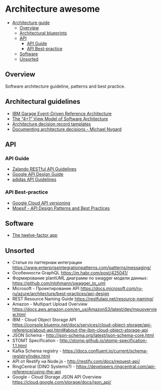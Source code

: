 # Architecture awesome

- [Architecture guide](#architecture-guide)
  - [Overview](#overview)
  - [Architectural blueprints](#architectural-blueprints)
  - [API](#api)
    - [API Guide](#api-guide)
    - [API Best-practice](#api-best-practice)
  - [Software](#software)
  - [Unsorted](#unsorted)

## Overview

Software architecture guideline, patterns and best practice.

## Architectural guidelines

- [IBM Garage Event-Driven Reference Architecture](https://ibm-cloud-architecture.github.io/refarch-eda)
- [The “4+1” View Model of Software Architecture](docs/4+1view-architecture.pdf)
- [Architecture decision record tamplates](https://github.com/joelparkerhenderson/architecture_decision_record)
- [Documenting architecture decisions - Michael Nygard](http://thinkrelevance.com/blog/2011/11/15/documenting-architecture-decisions)

## API

### API Guide

- [Zalando RESTful API Guidelines](https://opensource.zalando.com/restful-api-guidelines/)
- [Google API Design Guide](https://cloud.google.com/apis/design)
- [adidas API Guidelines](https://adidas.gitbook.io/api-guidelines/)

### API Best-practice

- [Google Cloud API versioning](https://cloud.google.com/blog/products/gcp/api-design-which-version-of-versioning-is-right-for-you)
- [Moesif - API Design Patterns and Best Practices](https://www.moesif.com/blog/api-guide/api-design-guidelines/)

## Software

- [The twelve-factor app](https://12factor.net)

## Unsorted

- Статья по паттернам интеграции https://www.enterpriseintegrationpatterns.com/patterns/messaging/
- Особенности GraphQL https://m.habr.com/post/425041/
- Формирование plantUML диаграмм по swagger модели данных: https://github.com/nlohmann/swagger_to_uml
- Microsoft - Проектирование API https://docs.microsoft.com/ru-ru/azure/architecture/best-practices/api-design 
- REST Resource Naming Guide https://restfulapi.net/resource-naming/
- Amazon - Multipart Upload Overview https://docs.aws.amazon.com/en_us/AmazonS3/latest/dev/mpuoverview.html
- IBM - Cloud Object Storage API https://console.bluemix.net/docs/services/cloud-object-storage/api-reference/about-api.html#about-the-ibm-cloud-object-storage-api
- JSON Schema - http://json-schema.org/latest/json-schema-core.html
- STOMT Specification - http://stomp.github.io/stomp-specification-1.1.html
- Kafka Schema registry - https://docs.confluent.io/current/schema-registry/index.html
- API от Restify на Node.js - http://restify.com/docs/request-api/
- RingCentral (DINO Systems?) - https://developers.ringcentral.com/api-reference/using-the-api
- Google - Cloud Storage JSON API Overview https://cloud.google.com/storage/docs/json_api/
